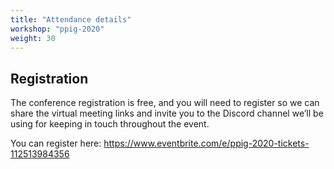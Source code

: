 ```yaml
---
title: "Attendance details"
workshop: "ppig-2020"
weight: 30
---
```


## Registration 

The conference registration is free, and you will need to register so we can share the virtual meeting links and invite you to the Discord channel we’ll be using for keeping in touch throughout the event.

You can register here: https://www.eventbrite.com/e/ppig-2020-tickets-112513984356
